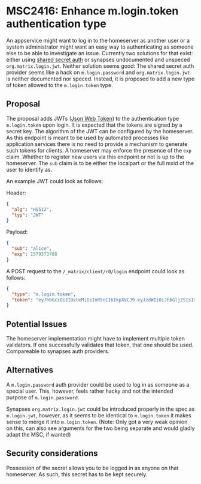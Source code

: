 # MSC2416: Enhance m.login.token authentication type
An appservice might want to log in to the homeserver as another user or a system administrator might
want an easy way to authenticating as someone else to be able to investigate an issue. Currently
two solutions for that exist: either using [shared secret auth](https://github.com/devture/matrix-synapse-shared-secret-auth)
or synapses undocumented and unspeced `org.matrix.login.jwt`. Neither solution seems good: The shared secret
auth provider seems like a hack on `m.login.password` and `org.matrix.login.jwt` is neither documented nor
speced. Instead, it is proposed to add a new type of token allowed to the `m.login.token` type.

## Proposal
The proposal adds JWTs ([Json Web Token](https://jwt.io/)) to the authentication type `m.login.token` upon login.
It is expected that the tokens are signed by a secret key. The algorithm of the JWT can be
configured by the homeserver. As this endpoint is meant to be used by automated processes like
application services there is no need to provide a mechanism to generate such tokens for clients.
A homeserver may enforce the presence of the `exp` claim. Whether to register new users via this
endpoint or not is up to the homeserver. The `sub` claim is to be either the localpart or the full
mxid of the user to identify as.

An example JWT could look as follows:

Header:
```json
{
  "alg": "HS512",
  "typ": "JWT"
}
```

Payload:
```json
{
  "sub": "alice",
  "exp": 1579373788
}
```

A POST request to the `/_matrix/client/r0/login` endpoint could look as follows:
```json
{
  "type": "m.login.token",
  "token": "eyJhbGciOiJIUzUxMiIsInR5cCI6IkpXVCJ9.eyJzdWIiOiJhbGljZSIsImV4cCI6MTU3OTM3Mzc4OH0.4YXhRYNfzdns8qf60fE7pu9RKFt3uhxqj6y-Gy4d2bbDkQ5-mTbTNgDdi350ZMrY5VV22WHp_-BOjtGFkwOqgA"
}
```

## Potential Issues
The homeserver implementation might have to implement multiple token validators. If one successfully
validates that token, that one should be used. Compareable to synapses auth providers.

## Alternatives
A `m.login.password` auth provider could be used to log in as someone as a special user. This,
however, feels rather hacky and not the intended purpose of `m.login.password`.

Synapses `org.matrix.login.jwt` could be introduced properly in the spec as `m.login.jwt`, however,
as it seems to be identical to `m.login.token` it makes sense to merge it into `m.login.token`.
(Note: Only got a very weak opinion on this, can also see arguments for the two being separate and
would gladly adapt the MSC, if wanted)

## Security considerations
Possession of the secret allows you to be logged in as anyone on that homeserver. As such, this
secret has to be kept securely.
